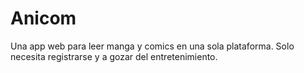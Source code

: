 # Anicom
Una app web para leer manga y comics en una sola plataforma. Solo necesita registrarse y a gozar del entretenimiento.
